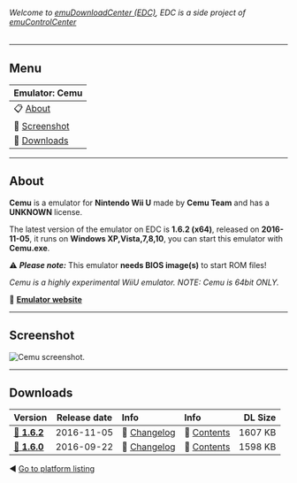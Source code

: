 ###### Welcome to [emuDownloadCenter (EDC)](https://github.com/PhoenixInteractiveNL/emuDownloadCenter/wiki/), EDC is a side project of [emuControlCenter](https://github.com/PhoenixInteractiveNL/emuControlCenter/wiki/)
***
## Menu
| **Emulator: Cemu** |
|:---------|
| :clipboard: [About](#about) |
| :sunrise: [Screenshot](#screenshot) |
| :floppy_disk: [Downloads](#downloads) |
***
## About
**Cemu** is a emulator for **Nintendo Wii U** made by **Cemu Team** and has a **UNKNOWN** license.

The latest version of the emulator on EDC is **1.6.2 (x64)**, released on **2016-11-05**, it runs on **Windows XP,Vista,7,8,10**, you can start this emulator with **Cemu.exe**.

:warning: _**Please note:**_ This emulator **needs BIOS image(s)** to start ROM files!

_Cemu is a highly experimental WiiU emulator. NOTE: Cemu is 64bit ONLY._

:link: [**Emulator website**](http://cemu.info)
***
## Screenshot
![](https://raw.githubusercontent.com/PhoenixInteractiveNL/emuDownloadCenter/master/hooks/cemu/screen.jpg "Cemu screenshot.")
***
## Downloads
| Version  | Release date  | Info       | Info       | DL Size    |
|:---------|:-------------:|:-----------|:-----------|-----------:|
| [:floppy_disk: **1.6.2**](https://github.com/PhoenixInteractiveNL/edc-repo0005/raw/master/cemu/1.6.2.7z) | 2016-11-05 | :page_facing_up: [Changelog](https://github.com/PhoenixInteractiveNL/edc-repo0005/blob/master/cemu/1.6.2_changelog.txt) | :mag_right: [Contents](https://github.com/PhoenixInteractiveNL/edc-repo0005/blob/master/cemu/1.6.2_contents.txt) | 1607 KB |
| [:floppy_disk: **1.6.0**](https://github.com/PhoenixInteractiveNL/edc-repo0005/raw/master/cemu/1.6.0.7z) | 2016-09-22 | :page_facing_up: [Changelog](https://github.com/PhoenixInteractiveNL/edc-repo0005/blob/master/cemu/1.6.0_changelog.txt) | :mag_right: [Contents](https://github.com/PhoenixInteractiveNL/edc-repo0005/blob/master/cemu/1.6.0_contents.txt) | 1598 KB |

:arrow_backward: [Go to platform listing](https://github.com/PhoenixInteractiveNL/emuDownloadCenter/wiki/EDC-Platform-List)
